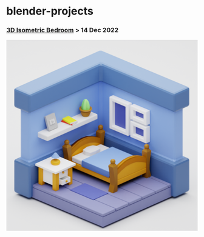 # blender-projects

### [3D Isometric Bedroom](https://www.youtube.com/watch?v=yCHT23A6aJA) > 14 Dec 2022
![3D Render Bedroom](/3d-isometric-bedroom/room.png)